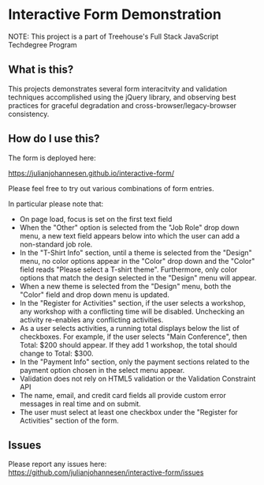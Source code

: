 # Interactive Form Demonstration

NOTE: This project is a part of Treehouse's Full Stack JavaScript Techdegree Program

## What is this?

This projects demonstrates several form interacitvity and validation techniques accomplished using the jQuery library, and observing best practices for graceful degradation and cross-browser/legacy-browser consistency.

## How do I use this?

The form is deployed here:

https://julianjohannesen.github.io/interactive-form/

Please feel free to try out various combinations of form entries.

In particular please note that:

- On page load, focus is set on the first text field
- When the "Other" option is selected from the "Job Role" drop down menu, a new text field appears below into which the user can add a non-standard job role.
- In the "T-Shirt Info" section, until a theme is selected from the "Design" menu, no color options appear in the "Color" drop down and the "Color" field reads "Please select a T-shirt theme". Furthermore, only color options that match the design selected in the "Design" menu will appear.
- When a new theme is selected from the "Design" menu, both the "Color" field and drop down menu is updated.
- In the "Register for Activities" section, if the user selects a workshop, any workshop with a conflicting time will be disabled. Unchecking an activity re-enables any conflicting activities.
- As a user selects activities, a running total displays below the list of checkboxes. For example, if the user selects "Main Conference", then Total: $200 should appear. If they add 1 workshop, the total should change to Total: $300.
- In the "Payment Info" section, only the payment sections related to the payment option chosen in the select menu appear.
- Validation does not rely on HTML5 validation or the  Validation Constraint API
- The name, email, and credit card fields all provide custom error messages in real time and on submit.
- The user must select at least one checkbox under the "Register for Activities" section of the form.

## Issues

Please report any issues here: https://github.com/julianjohannesen/interactive-form/issues
